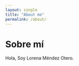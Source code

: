 ```yaml
---
layout: single
title: "About me"
permalink: /about/
---
```


# Sobre mí

Hola, Soy Lorena Méndez Otero.
